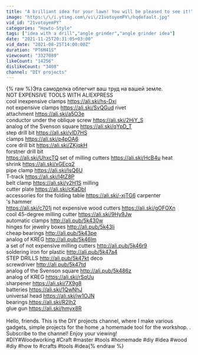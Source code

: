 ```yaml
---
title: "A brilliant idea for your lawn! You will be pleased to see it!"
image: "https:\/\/i.ytimg.com\/vi\/21votoyemPY\/hqdefault.jpg"
vid_id: "21votoyemPY"
categories: "Howto-Style"
tags: ["idea with a drill","angle grinder","angle grinder idea"]
date: "2021-11-25T20:31:05+03:00"
vid_date: "2021-08-25T14:00:00Z"
duration: "PT6M41S"
viewcount: "3327089"
likeCount: "14256"
dislikeCount: "3408"
channel: "DIY projects"
---
```

{% raw %}Эта самоделка облегчит ваш труд на вашей земле.<br />       NOT EXPENSIVE TOOLS WITH ALIEXPRESS<br />cool inexpensive clamps <a rel="nofollow" target="blank" href="https://ali.ski/hs-Dxi">https://ali.ski/hs-Dxi</a><br />not expensive clamps <a rel="nofollow" target="blank" href="https://ali.ski/SvQGud">https://ali.ski/SvQGud</a> rivet<br />attachment <a rel="nofollow" target="blank" href="https://ali.ski/a5O3e">https://ali.ski/a5O3e</a><br />conductor under the oblique screw <a rel="nofollow" target="blank" href="https://ali.ski/2HiY_S">https://ali.ski/2HiY_S</a><br />analog of the Svenson square <a rel="nofollow" target="blank" href="https://ali.ski/qYpD_T">https://ali.ski/qYpD_T</a><br />step drill bit <a rel="nofollow" target="blank" href="https://ali.ski/vID7HS">https://ali.ski/vID7HS</a><br />clamps <a rel="nofollow" target="blank" href="https://ali.ski/p4pOA6">https://ali.ski/p4pOA6</a><br />core drill bit <a rel="nofollow" target="blank" href="https://ali.ski/ZKjqkH">https://ali.ski/ZKjqkH</a><br />forstner drill bit<br /><a rel="nofollow" target="blank" href="https://ali.ski/UhxcTQ">https://ali.ski/UhxcTQ</a> set of milling cutters <a rel="nofollow" target="blank" href="https://ali.ski/HcB4u">https://ali.ski/HcB4u</a> heat<br />shrink <a rel="nofollow" target="blank" href="https://ali.ski/xGEcq2">https://ali.ski/xGEcq2</a><br />pipe clamp <a rel="nofollow" target="blank" href="https://ali.ski/IsQ6U">https://ali.ski/IsQ6U</a><br />T-track <a rel="nofollow" target="blank" href="https://ali.ski/I4tZ8P">https://ali.ski/I4tZ8P</a><br />belt clamp <a rel="nofollow" target="blank" href="https://ali.ski/y2H1S">https://ali.ski/y2H1S</a> milling<br />cutter plate <a rel="nofollow" target="blank" href="https://ali.ski/cKaDbI">https://ali.ski/cKaDbI</a><br />accessories for the folding table <a rel="nofollow" target="blank" href="https://ali.ski/-xjTG6">https://ali.ski/-xjTG6</a> carpenter<br />'s hammer<br /><a rel="nofollow" target="blank" href="https://ali.ski/c701j">https://ali.ski/c701j</a> not expensive wood cutters <a rel="nofollow" target="blank" href="https://ali.ski/gOFOXn">https://ali.ski/gOFOXn</a><br />cool 45-degree milling cutter <a rel="nofollow" target="blank" href="https://ali.ski/9Hy9Jw">https://ali.ski/9Hy9Jw</a><br />automatic clamps <a rel="nofollow" target="blank" href="http://ali.pub/5k430w">http://ali.pub/5k430w</a><br />hinges for jewelry boxes <a rel="nofollow" target="blank" href="http://ali.pub/5k43li">http://ali.pub/5k43li</a><br />cheap bearings <a rel="nofollow" target="blank" href="http://ali.pub/5k43pe">http://ali.pub/5k43pe</a><br />analog of KREG <a rel="nofollow" target="blank" href="http://ali.pub/5k46lm">http://ali.pub/5k46lm</a><br />a set of not expensive milling cutters <a rel="nofollow" target="blank" href="http://ali.pub/5k46r9">http://ali.pub/5k46r9</a><br />soldering iron for plastic <a rel="nofollow" target="blank" href="http://ali.pub/5k47a4">http://ali.pub/5k47a4</a><br />STEP DRILLS <a rel="nofollow" target="blank" href="http://ali.pub/5k47kt">http://ali.pub/5k47kt</a> deco<br />screwdriver <a rel="nofollow" target="blank" href="http://ali.pub/5k47td">http://ali.pub/5k47td</a><br />analog of the Svenson square <a rel="nofollow" target="blank" href="http://ali.pub/5k486z">http://ali.pub/5k486z</a><br />analog of KREG <a rel="nofollow" target="blank" href="https://ali.ski/rSqUu">https://ali.ski/rSqUu</a><br />sharpener <a rel="nofollow" target="blank" href="https://ali.ski/7X9g8">https://ali.ski/7X9g8</a><br />batteries <a rel="nofollow" target="blank" href="https://ali.ski/1QwNhJ">https://ali.ski/1QwNhJ</a><br />universal head <a rel="nofollow" target="blank" href="https://ali.ski/jw1OJN">https://ali.ski/jw1OJN</a><br />bearings <a rel="nofollow" target="blank" href="https://ali.ski/R2Ih2">https://ali.ski/R2Ih2</a><br />glue gun <a rel="nofollow" target="blank" href="https://ali.ski/hmyx8R">https://ali.ski/hmyx8R</a><br /><br />Hello, friends. This is the DIY projects channel, where I make various gadgets, simple projects for the home ,a homemade tool for the workshop. .<br />Subscribe to the channel! Enjoy your viewing!<br />#DIY​ #Woodworking​ #Craft​ #master #tools #homemade #diy #idea #wood #diy #how to #crafts #tools #idea{% endraw %}
